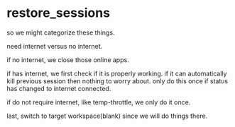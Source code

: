 # restore_sessions

so we might categorize these things.

need internet versus no internet.

if no internet, we close those online apps.

if has internet, we first check if it is properly working. if it can automatically kill previous session then nothing to worry about. only do this once if status has changed to internet connected.

if do not require internet, like temp-throttle, we only do it once.

last, switch to target workspace(blank) since we will do things there.
